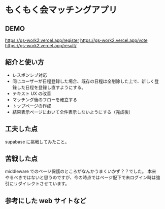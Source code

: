 # もくもく会マッチングアプリ

## DEMO

https://gs-work2.vercel.app/register
https://gs-work2.vercel.app/vote
https://gs-work2.vercel.app/result/

## 紹介と使い方

- レスポンシブ対応
- 同じユーザーが日程登録した場合、既存の日程は全削除した上で、新しく登録した日程を登録し直すようにする。
- テキスト UX の改善
- マッチング後のフローを確立する
- トップページの作成
- 結果表示ページにおいて全件表示しないようにする（完成後）

## 工夫した点

supabase に挑戦してみたこと。

## 苦戦した点

middleware でのページ保護のところがなんかうまくいかず？？でした。
本来やるべきではないと思うのですが、今の時点ではページ配下で未ログイン時は強引にリダイレクトさせています。

## 参考にした web サイトなど
